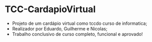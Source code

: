 # TCC-CardapioVirtual
- Projeto de um cardápio virtual como tccdo curso de informatica;
- Realizador por Eduardo, Guilherme e Nicolas;
- Trabalho conclusivo de curso completo, funcional e aprovado!
